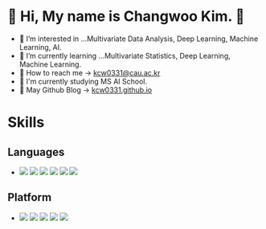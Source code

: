 # :star2: Hi, My name is Changwoo Kim. :star2:

 - :orange_book: I’m interested in ...Multivariate Data Analysis, Deep Learning, Machine Learning, AI.
 - :green_book: I’m currently learning ...Multivariate Statistics, Deep Learning, Machine Learning.
 - :email: How to reach me -> kcw0331@cau.ac.kr
 - :school: I'm currently studying MS AI School.
 - 📘 May Github Blog -> [kcw0331.github.io](kcw0331.github.io)
 
# Skills

## Languages
- <img src="https://img.shields.io/badge/Python-3776AB?style=flat-square&logo=Python&logoColor=white"/> <img src="https://img.shields.io/badge/R-276DC3?style=flat-square&logo=R&logoColor=white"/> <img src="https://img.shields.io/badge/C-A8B9CC?style=flat-square&logo=C&logoColor=white"/> <img src="https://img.shields.io/badge/C++- 00599C?style=flat-square&logo=C++&logoColor=white"/> <img src="https://img.shields.io/badge/Java-00599C?style=flat-square&logo=Java&logoColor=white"/> <img src="https://img.shields.io/badge/JavaScript-F7DF1E?style=flat-square&logo=JavaScript&logoColor=white"/>

##  Platform
 - <img src="https://img.shields.io/badge/MySQL-4479A1?style=flat-square&logo=MySQL&logoColor=white"/> <img src="https://img.shields.io/badge/MongoDB-47A248?style=flat-square&logo=MongoDB&logoColor=white"/>  <img src="https://img.shields.io/badge/Logstash-005571?style=flat-square&logo=Logstash&logoColor=white"/> <img src="https://img.shields.io/badge/Elasticsearch-005571?style=flat-square&logo=Elasticsearch&logoColor=white"/> <img src="https://img.shields.io/badge/Kibana-005571?style=flat-square&logo=Kibana&logoColor=white"/> 

<!---
kcw0331/kcw0331 is a ✨ special ✨ repository because its `README.md` (this file) appears on your GitHub profile.
You can click the Preview link to take a look at your changes.
--->
